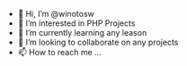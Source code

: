 - 👋 Hi, I’m @winotosw
- 👀 I’m interested in PHP Projects
- 🌱 I’m currently learning any leason
- 💞️ I’m looking to collaborate on any projects
- 📫 How to reach me ...

<!---
winotosw/winotosw is a ✨ special ✨ repository because its `README.md` (this file) appears on your GitHub profile.
You can click the Preview link to take a look at your changes.
--->
